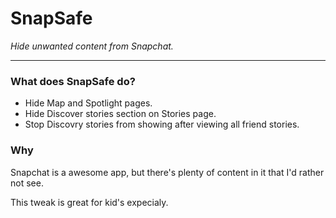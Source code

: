 # SnapSafe

_Hide unwanted content from Snapchat._

---

### What does SnapSafe do?

- Hide Map and Spotlight pages.
- Hide Discover stories section on Stories page.
- Stop Discovry stories from showing after viewing all friend stories.

### Why

Snapchat is a awesome app, but there's plenty of content in it that I'd rather not see.

This tweak is great for kid's expecialy.
